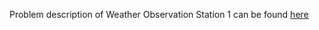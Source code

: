 Problem description of Weather Observation Station 1 can be found
[here](https://www.hackerrank.com/challenges/weather-observation-station-1/problem)

